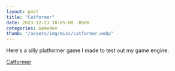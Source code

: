 ```yaml
---
layout: post
title: "Catformer"
date: 2023-12-23 18:05:00 -0500
categories: Gamedev
thumb: "/assets/img/misc/catformer.webp"
---
```


Here's a silly platformer game I made to test out my game engine.

<a target="_blank" href ="https://mihirchaudhari.github.io/catformer/">Catformer</a>